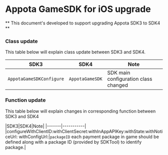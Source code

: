 # Appota GameSDK for iOS upgrade
** This document's developed to support upgrading Appota SDK3 to SDK4  **
### Class update
This table below will explain class update between SDK3 and SDK4.

|SDK3|SDK4|Note|
|-------|-----------|---| 
|`AppotaGameSDKConfigure`|`AppotaGameSDK`|SDK main configuration class changed|

### Function update
This table below will explain changes in corresponding function between SDK3 and SDK4

|SDK3|SDK4|Note|
|-------|-----------|  
|configureWithClientID:withClientSecret:withInAppAPIKey:withState:withNoticeUrl:
                 withConfigUrl:|`packageID` each payment package in game should be defined along with a package ID (provided by SDKTool) to identify package.|
